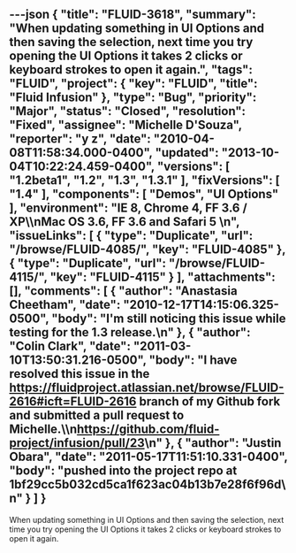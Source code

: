 ---json
{
  "title": "FLUID-3618",
  "summary": "When updating something in UI Options and then saving the selection, next time you try opening the UI Options it takes 2 clicks or keyboard strokes to open it again.",
  "tags": "FLUID",
  "project": {
    "key": "FLUID",
    "title": "Fluid Infusion"
  },
  "type": "Bug",
  "priority": "Major",
  "status": "Closed",
  "resolution": "Fixed",
  "assignee": "Michelle D'Souza",
  "reporter": "y z",
  "date": "2010-04-08T11:58:34.000-0400",
  "updated": "2013-10-04T10:22:24.459-0400",
  "versions": [
    "1.2beta1",
    "1.2",
    "1.3",
    "1.3.1"
  ],
  "fixVersions": [
    "1.4"
  ],
  "components": [
    "Demos",
    "UI Options"
  ],
  "environment": "IE 8, Chrome 4, FF 3.6 / XP\\\nMac OS 3.6, FF 3.6 and Safari 5&#x20;\n",
  "issueLinks": [
    {
      "type": "Duplicate",
      "url": "/browse/FLUID-4085/",
      "key": "FLUID-4085"
    },
    {
      "type": "Duplicate",
      "url": "/browse/FLUID-4115/",
      "key": "FLUID-4115"
    }
  ],
  "attachments": [],
  "comments": [
    {
      "author": "Anastasia Cheetham",
      "date": "2010-12-17T14:15:06.325-0500",
      "body": "I'm still noticing this issue while testing for the 1.3 release.\n"
    },
    {
      "author": "Colin Clark",
      "date": "2011-03-10T13:50:31.216-0500",
      "body": "I have resolved this issue in the <https://fluidproject.atlassian.net/browse/FLUID-2616#icft=FLUID-2616> branch of my Github fork and submitted a pull request to Michelle.\\\n<https://github.com/fluid-project/infusion/pull/23>\n"
    },
    {
      "author": "Justin Obara",
      "date": "2011-05-17T11:51:10.331-0400",
      "body": "pushed into the project repo at 1bf29cc5b032cd5ca1f623ac04b13b7e28f6f96d\n"
    }
  ]
}
---
When updating something in UI Options and then saving the selection, next time you try opening the UI Options it takes 2 clicks or keyboard strokes to open it again.

        